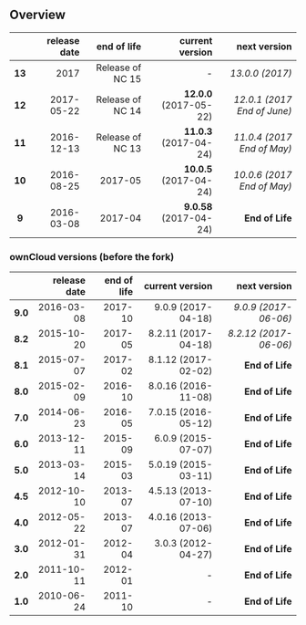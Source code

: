 ## Overview

|        | release date      | end of life      | current version         | next version
|:------:|------------------:|-----------------:|------------------------:|---------------------------:
| **13** | 2017              | Release of NC 15 | *-*                     | *13.0.0 (2017)*
| **12** | 2017-05-22        | Release of NC 14 | **12.0.0** (2017-05-22) | *12.0.1 (2017 End of June)*
| **11** | 2016-12-13        | Release of NC 13 | **11.0.3** (2017-04-24) | *11.0.4 (2017 End of May)*
| **10** | 2016-08-25        | 2017-05          | **10.0.5** (2017-04-24) | *10.0.6 (2017 End of May)*
|  **9** | 2016-03-08        | 2017-04          | **9.0.58** (2017-04-24) | **End of Life**

### ownCloud versions (before the fork)
|          | release date   | end of life | current version         | next version
|:--------:|---------------:|------------:|------------------------:|---------------------:
| **9.0**  | 2016-03-08     | 2017-10     | 9.0.9 (2017-04-18)	    | *9.0.9 (2017-06-06)*
| **8.2**  | 2015-10-20     | 2017-05     | 8.2.11 (2017-04-18)     | *8.2.12 (2017-06-06)*
| **8.1**  | 2015-07-07     | 2017-02     | 8.1.12 (2017-02-02)     | **End of Life**
| **8.0**  | 2015-02-09     | 2016-10     | 8.0.16 (2016-11-08)     | **End of Life**
| **7.0**  | 2014-06-23     | 2016-05     | 7.0.15 (2016-05-12)     | **End of Life**
| **6.0**  | 2013-12-11     | 2015-09     | 6.0.9 (2015-07-07)      | **End of Life**
| **5.0**  | 2013-03-14     | 2015-03     | 5.0.19 (2015-03-11)     | **End of Life**
| **4.5**  | 2012-10-10     | 2013-07     | 4.5.13 (2013-07-10)     | **End of Life**
| **4.0**  | 2012-05-22     | 2013-07     | 4.0.16 (2013-07-06)     | **End of Life**
| **3.0**  | 2012-01-31     | 2012-04     | 3.0.3 (2012-04-27)      | **End of Life**
| **2.0**  | 2011-10-11     | 2012-01     | *-*                     | **End of Life**
| **1.0**  | 2010-06-24     | 2011-10     | *-*                     | **End of Life**